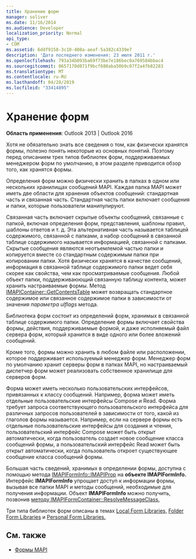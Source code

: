 ```yaml
---
title: Хранение форм
manager: soliver
ms.date: 11/16/2014
ms.audience: Developer
localization_priority: Normal
api_type:
- COM
ms.assetid: 6ddf9158-3c10-408a-aeaf-5a382c4339e7
description: 'Дата последнего изменения: 23 июля 2011 г.'
ms.openlocfilehash: 793a34b093ba69f73be7e186bec0a769584bbac4
ms.sourcegitcommit: 8657170d071f9bcf680aba50b9c07f2a4fb82283
ms.translationtype: MT
ms.contentlocale: ru-RU
ms.lasthandoff: 04/28/2019
ms.locfileid: "33414895"
---
```

# <a name="form-storage"></a>Хранение форм

**Область применения**: Outlook 2013 | Outlook 2016 
  
Хотя не обязательно знать все сведения о том, как физически хранятся формы, полезно понять некоторые из основных понятий. Поэтому перед описанием трех типов библиотек форм, поддерживаемых менеджером форм по умолчанию, в этом разделе приводится обзор того, как хранятся формы.
  
Определения форм можно физически хранить в папках в одном или нескольких хранилищах сообщений MAPI. Каждая папка MAPI может иметь две области для хранения объектов сообщений: стандартная часть и связанная часть. Стандартная часть папки включает сообщения и папки, которые пользователи манипулируют.
  
Связанная часть включает скрытые объекты сообщений, связанные с папкой, включая определения форм, представления, шаблоны правил, шаблоны ответов и т. д. Эта альтернативная часть называется таблицей содержимого, связанной с папками, а набор сообщений в связанной таблице содержимого называется информацией, связанной с папками. Скрытые сообщения являются неотъемлемой частью папки и копируется вместе со стандартным содержимым папки при копировании папки. Хотя физически хранятся в качестве сообщений, информация в связанной таблице содержимого папки ведет себя скорее как свойства, чем как просматриваемые сообщения. Любой объект папки, поддерживаюющий связанную таблицу контента, может хранить настраиваемые формы. Метод [IMAPIContainer::GetContentsTable](imapicontainer-getcontentstable.md) может возвращать стандартное содержимое или связанное содержимое папки в зависимости от значения  _параметра ulflags_ метода. 
  
Библиотека форм состоит из определений форм, хранимых в связанной таблице содержимого папки. Определение формы включает свойства формы, действия, поддерживаемые формой, и даже исполняемый файл сервера форм, который хранится в виде одного или более вложений сообщений.
  
Кроме того, формы можно хранить в любом файле или расположении, которое поддерживает используемый менеджер форм. Менеджер форм по умолчанию хранит серверы форм в папках MAPI, но настраиваемый диспетчер форм может реализовать собственное хранилище для серверов форм.
  
Форма может иметь несколько пользовательских интерфейсов, привязанных к классу сообщений. Например, форма может иметь отдельные пользовательские интерфейсы Compose и Read. Форма требует запроса соответствующего пользовательского интерфейса для различных запросов пользователей в зависимости от того, какой из глаголов формы называется. Например, если на сервере формы есть отдельные пользовательские интерфейсы для создания и чтения, пользовательский интерфейс Compose может быть открыт автоматически, когда пользователь создает новое сообщение класса сообщений формы, а пользовательский интерфейс Read может быть открыт автоматически, когда пользователь откроет существующее сообщение класса сообщений формы.
  
Большая часть сведений, хранимых в определении формы, доступна с помощью метода [IMAPIFormInfo::IMAPIProp](imapiforminfoimapiprop.md) на **объекте IMAPIFormInfo.** Интерфейс **IMAPIFormInfo** упрощает доступ к информации формы, вызывая все папки MAPI и методы сообщений, необходимые для получения информации. Объект **IMAPIFormInfo** можно получить, позвонив [методу IMAPIFormContainer::ResolveMessageClass.](imapiformcontainer-resolvemessageclass.md) 
  
Три типа библиотек форм описаны в темах [Local Form Libraries,](local-form-libraries.md) [Folder Form Libraries](folder-form-libraries.md) и [Personal Form Libraries.](personal-form-libraries.md)
  
## <a name="see-also"></a>См. также

- [Формы MAPI](mapi-forms.md)

